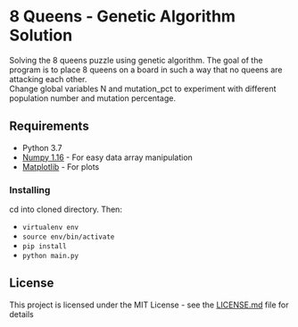 # 8 Queens - Genetic Algorithm Solution

Solving the 8 queens puzzle using genetic algorithm. The goal of the program is to place 8 queens on a board in such a way that no queens are attacking each other.  
Change global variables N and mutation_pct to experiment with different population number and mutation percentage.

## Requirements

* Python 3.7
* [Numpy 1.16](https://www.numpy.org/) - For easy data array manipulation
* [Matplotlib](https://matplotlib.org/) - For plots

### Installing

cd into cloned directory. Then:

* `virtualenv env`
* `source env/bin/activate`
* `pip install`
* `python main.py`

## License

This project is licensed under the MIT License - see the [LICENSE.md](LICENSE.md) file for details